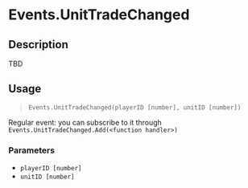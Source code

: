 # Events.UnitTradeChanged
## Description
TBD

## Usage
> `Events.UnitTradeChanged(playerID [number], unitID [number])`

Regular event: you can subscribe to it through `Events.UnitTradeChanged.Add(<function handler>)`

### Parameters
- `playerID [number]`
- `unitID [number]`